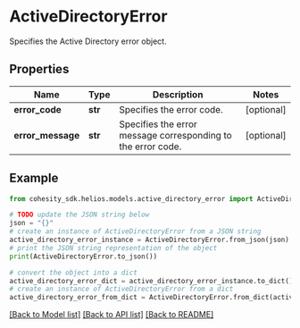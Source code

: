 # ActiveDirectoryError

Specifies the Active Directory error object.

## Properties

Name | Type | Description | Notes
------------ | ------------- | ------------- | -------------
**error_code** | **str** | Specifies the error code. | [optional] 
**error_message** | **str** | Specifies the error message corresponding to the error code. | [optional] 

## Example

```python
from cohesity_sdk.helios.models.active_directory_error import ActiveDirectoryError

# TODO update the JSON string below
json = "{}"
# create an instance of ActiveDirectoryError from a JSON string
active_directory_error_instance = ActiveDirectoryError.from_json(json)
# print the JSON string representation of the object
print(ActiveDirectoryError.to_json())

# convert the object into a dict
active_directory_error_dict = active_directory_error_instance.to_dict()
# create an instance of ActiveDirectoryError from a dict
active_directory_error_from_dict = ActiveDirectoryError.from_dict(active_directory_error_dict)
```
[[Back to Model list]](../README.md#documentation-for-models) [[Back to API list]](../README.md#documentation-for-api-endpoints) [[Back to README]](../README.md)


